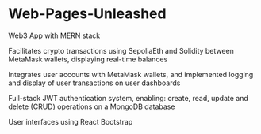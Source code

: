 # Web-Pages-Unleashed

Web3 App with MERN stack

Facilitates crypto transactions using SepoliaEth and Solidity between MetaMask wallets, displaying real-time balances

Integrates user accounts with MetaMask wallets, and implemented logging and display of user transactions on user dashboards

Full-stack JWT authentication system, enabling: create, read, update and delete (CRUD) operations on a MongoDB database

User interfaces using React Bootstrap
